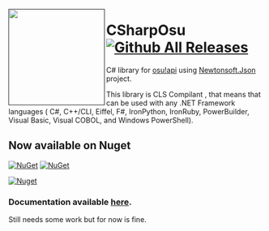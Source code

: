 <a href=""><img src="https://www.dropbox.com/s/gituqfcsj9ugnzg/Favicon.gif?dl=1" align="left" height="190" width="190" ></a>
# CSharpOsu [![Github All Releases](https://img.shields.io/github/downloads/Xferno2/CSharpOsu/total.svg)]()
C# library for [osu!api](https://github.com/ppy/osu-api/wiki)
using [Newtonsoft.Json](https://github.com/JamesNK/Newtonsoft.Json) project.

This library is CLS Compilant , that means that can be used with
any .NET Framework languages ( C#, C++/CLI, Eiffel, F#, IronPython, IronRuby,
PowerBuilder, Visual Basic, Visual COBOL, and Windows PowerShell).

## Now available on Nuget
[![NuGet](https://img.shields.io/nuget/dt/CSharpOSU.svg)]() [![NuGet](https://img.shields.io/nuget/v/CSharpOsu.svg)](https://www.nuget.org/packages/CSharpOSU)

[![Nuget](https://i.gyazo.com/b01edf11d69900d707d5fed3cad5081f.png)]()

### Documentation available [here](https://xferno2.github.io/CSharpOsu/).
Still needs some work but for now is fine.
